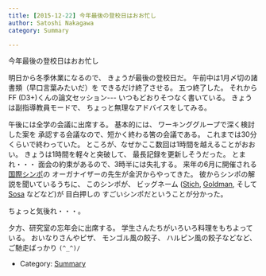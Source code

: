 ```yaml
---
title: [2015-12-22] 今年最後の登校日はおお忙し
author: Satoshi Nakagawa
category: Summary

---
```


今年最後の登校日はおお忙し

 明日から冬季休業になるので、
きょうが最後の登校日だ。
午前中は1月〆切の諸書類（早口言葉みたいだ）を
できるだけ終了させる。
五つ終了した。
それからFF (D3+)くんの論文セッション---
いつもどおりそつなく書いている。
きょうは副指導教員モードで、
ちょっと無理なアドバイスをしてみる。

 午後には全学の会議に出席する。
基本的には、
ワーキンググループで深く検討した案を
承認する会議なので、短かく終わる筈の会議である。
これまでは30分くらいで終わっていた。
ところが、なぜかここ数回は1時間を越えることがおおい。
きょうは1時間を軽々と突破して、
最長記録を更新しそうだった。
とまれ・・・
面会の約束があるので、3時半には失礼する。
来年の6月に開催される
[国際シンポ](http://philevents.org/event/show/17920)の
オーガナイザーの先生が金沢からやってきた。
彼からシンポの解説を聞いているうちに、
このシンポが、
ビッグネーム
([Stich](https://ja.wikipedia.org/wiki/%E3%82%B9%E3%83%86%E3%82%A3%E3%83%BC%E3%83%B4%E3%83%B3%E3%83%BB%E3%82%B9%E3%83%86%E3%82%A3%E3%83%83%E3%83%81),
[Goldman](https://ja.wikipedia.org/wiki/%E3%82%A2%E3%83%AB%E3%83%B4%E3%82%A3%E3%83%B3%E3%83%BB%E3%82%B4%E3%83%BC%E3%83%AB%E3%83%89%E3%83%9E%E3%83%B3),
そして
[Sosa](https://en.wikipedia.org/wiki/Ernest_Sosa) などなど)が
目白押しの
すごいシンポだということが分かった。

 ちょっと気後れ・・・。

 夕方、研究室の忘年会に出席する。
学生さんたちがいろいろ料理をもちよっている。
おいなりさんやピザ、
モンゴル風の餃子、
ハルピン風の餃子などなど、
ご馳走ばっかり `(^_^)/`

- Category: [Summary](https://merapano.github.io/categories.html#Summary)

